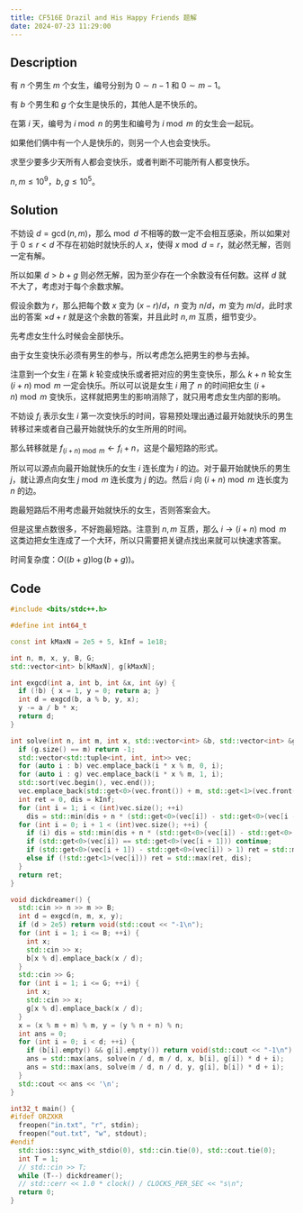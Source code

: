 ```yaml
---
title: CF516E Drazil and His Happy Friends 题解
date: 2024-07-23 11:29:00
---
```


## Description

有 $n$ 个男生 $m$ 个女生，编号分别为 $0 \sim n - 1$ 和 $0 \sim m - 1$。

有 $b$ 个男生和 $g$ 个女生是快乐的，其他人是不快乐的。

在第 $i$ 天，编号为 $i \bmod n$ 的男生和编号为 $i \bmod m$ 的女生会一起玩。

如果他们俩中有一个人是快乐的，则另一个人也会变快乐。

求至少要多少天所有人都会变快乐，或者判断不可能所有人都变快乐。

$n,m \leq 10^9$，$b,g \leq 10^5$。

## Solution

不妨设 $d=\gcd(n,m)$，那么$\bmod d$ 不相等的数一定不会相互感染，所以如果对于 $0\leq r<d$ 不存在初始时就快乐的人 $x$，使得 $x\bmod d=r$，就必然无解，否则一定有解。

所以如果 $d>b+g$ 则必然无解，因为至少存在一个余数没有任何数。这样 $d$ 就不大了，考虑对于每个余数求解。

假设余数为 $r$，那么把每个数 $x$ 变为 $(x-r)/d$，$n$ 变为 $n/d$，$m$ 变为 $m/d$，此时求出的答案 $\times d+r$ 就是这个余数的答案，并且此时 $n,m$ 互质，细节变少。

先考虑女生什么时候会全部快乐。

由于女生变快乐必须有男生的参与，所以考虑怎么把男生的参与去掉。

注意到一个女生 $i$ 在第 $k$ 轮变成快乐或者把对应的男生变快乐，那么 $k+n$ 轮女生 $(i+n)\bmod m$ 一定会快乐。所以可以说是女生 $i$ 用了 $n$ 的时间把女生 $(i+n)\bmod m$ 变快乐，这样就把男生的影响消除了，就只用考虑女生内部的影响。

不妨设 $f_i$ 表示女生 $i$ 第一次变快乐的时间，容易预处理出通过最开始就快乐的男生转移过来或者自己最开始就快乐的女生所用的时间。

那么转移就是 $f_{(i+n)\bmod m}\leftarrow f_i+n$，这是个最短路的形式。

所以可以源点向最开始就快乐的女生 $i$ 连长度为 $i$ 的边。对于最开始就快乐的男生 $j$，就让源点向女生 $j\bmod m$ 连长度为 $j$ 的边。然后 $i$ 向 $(i+n)\bmod m$ 连长度为 $n$ 的边。

跑最短路后不用考虑最开始就快乐的女生，否则答案会大。

但是这里点数很多，不好跑最短路。注意到 $n,m$ 互质，那么 $i\to (i+n)\bmod m$ 这类边把女生连成了一个大环，所以只需要把关键点找出来就可以快速求答案。

时间复杂度：$O\left(\left(b+g\right)\log\left(b+g\right)\right)$。

## Code

```cpp
#include <bits/stdc++.h>

#define int int64_t

const int kMaxN = 2e5 + 5, kInf = 1e18;

int n, m, x, y, B, G;
std::vector<int> b[kMaxN], g[kMaxN];

int exgcd(int a, int b, int &x, int &y) {
  if (!b) { x = 1, y = 0; return a; }
  int d = exgcd(b, a % b, y, x);
  y -= a / b * x;
  return d;
}

int solve(int n, int m, int x, std::vector<int> &b, std::vector<int> &g) {
  if (g.size() == m) return -1;
  std::vector<std::tuple<int, int, int>> vec;
  for (auto i : b) vec.emplace_back(i * x % m, 0, i);
  for (auto i : g) vec.emplace_back(i * x % m, 1, i);
  std::sort(vec.begin(), vec.end());
  vec.emplace_back(std::get<0>(vec.front()) + m, std::get<1>(vec.front()), std::get<2>(vec.front()));
  int ret = 0, dis = kInf;
  for (int i = 1; i < (int)vec.size(); ++i)
    dis = std::min(dis + n * (std::get<0>(vec[i]) - std::get<0>(vec[i - 1])), std::get<2>(vec[i]));
  for (int i = 0; i + 1 < (int)vec.size(); ++i) {
    if (i) dis = std::min(dis + n * (std::get<0>(vec[i]) - std::get<0>(vec[i - 1])), std::get<2>(vec[i]));
    if (std::get<0>(vec[i]) == std::get<0>(vec[i + 1])) continue;
    if (std::get<0>(vec[i + 1]) - std::get<0>(vec[i]) > 1) ret = std::max(ret, dis + n * (std::get<0>(vec[i + 1]) - std::get<0>(vec[i]) - 1));
    else if (!std::get<1>(vec[i])) ret = std::max(ret, dis);
  }
  return ret;
}

void dickdreamer() {
  std::cin >> n >> m >> B;
  int d = exgcd(n, m, x, y);
  if (d > 2e5) return void(std::cout << "-1\n");
  for (int i = 1; i <= B; ++i) {
    int x;
    std::cin >> x;
    b[x % d].emplace_back(x / d);
  }
  std::cin >> G;
  for (int i = 1; i <= G; ++i) {
    int x;
    std::cin >> x;
    g[x % d].emplace_back(x / d);
  }
  x = (x % m + m) % m, y = (y % n + n) % n;
  int ans = 0;
  for (int i = 0; i < d; ++i) {
    if (b[i].empty() && g[i].empty()) return void(std::cout << "-1\n");
    ans = std::max(ans, solve(n / d, m / d, x, b[i], g[i]) * d + i);
    ans = std::max(ans, solve(m / d, n / d, y, g[i], b[i]) * d + i);
  }
  std::cout << ans << '\n';
}

int32_t main() {
#ifdef ORZXKR
  freopen("in.txt", "r", stdin);
  freopen("out.txt", "w", stdout);
#endif
  std::ios::sync_with_stdio(0), std::cin.tie(0), std::cout.tie(0);
  int T = 1;
  // std::cin >> T;
  while (T--) dickdreamer();
  // std::cerr << 1.0 * clock() / CLOCKS_PER_SEC << "s\n";
  return 0;
}
```